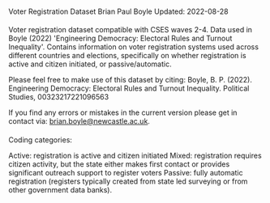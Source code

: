 ####
Voter Registration Dataset
Brian Paul Boyle
Updated: 2022-08-28
####

Voter registration dataset compatible with CSES waves 2-4. Data used in Boyle (2022) 'Engineering Democracy: Electoral Rules and Turnout Inequality'. Contains information on voter registration systems used across different countries and elections, specifically on whether registration is active and citizen initiated, or passive/automatic.

Please feel free to make use of this dataset by citing:
Boyle, B. P. (2022). Engineering Democracy: Electoral Rules and Turnout Inequality. Political Studies, 00323217221096563

If you find any errors or mistakes in the current version please get in contact via: brian.boyle@newcastle.ac.uk.


####
Coding categories:

Active: registration is active and citizen initiated
Mixed: registration requires citizen activity, but the state either makes first contact or provides significant outreach support to register voters
Passive: fully automatic registration (registers typically created from state led surveying or from other government data banks).

